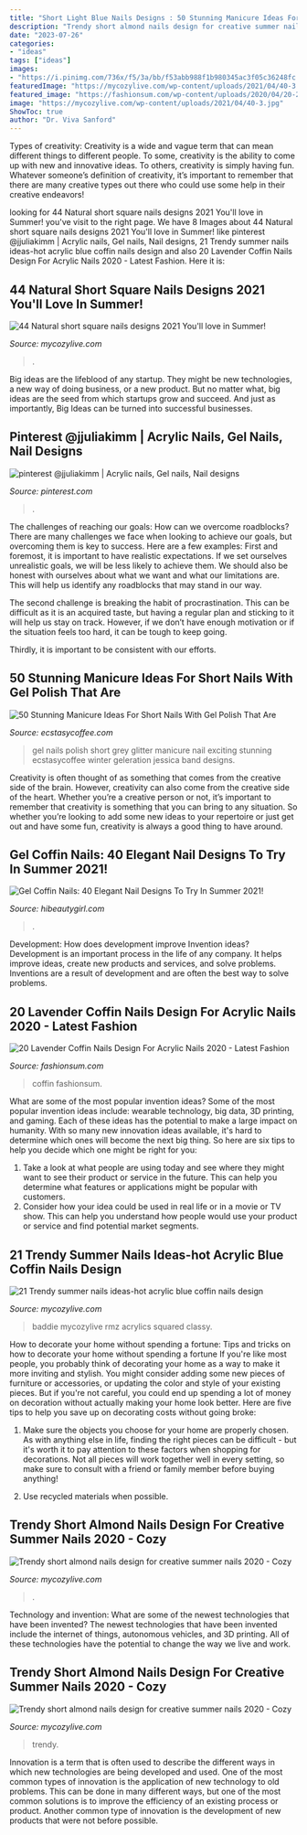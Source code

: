```yaml
---
title: "Short Light Blue Nails Designs : 50 Stunning Manicure Ideas For Short Nails With Gel Polish That Are"
description: "Trendy short almond nails design for creative summer nails 2020"
date: "2023-07-26"
categories:
- "ideas"
tags: ["ideas"]
images:
- "https://i.pinimg.com/736x/f5/3a/bb/f53abb988f1b980345ac3f05c36248fc.jpg"
featuredImage: "https://mycozylive.com/wp-content/uploads/2021/04/40-3.jpg"
featured_image: "https://fashionsum.com/wp-content/uploads/2020/04/20-2.jpg"
image: "https://mycozylive.com/wp-content/uploads/2021/04/40-3.jpg"
ShowToc: true
author: "Dr. Viva Sanford"
---
```



Types of creativity:
Creativity is a wide and vague term that can mean different things to different people. To some, creativity is the ability to come up with new and innovative ideas. To others, creativity is simply having fun. Whatever someone’s definition of creativity, it’s important to remember that there are many creative types out there who could use some help in their creative endeavors!

	

		
looking for 44 Natural short square nails designs 2021 You&#039;ll love in Summer! you've visit to the right page. We have 8 Images about 44 Natural short square nails designs 2021 You&#039;ll love in Summer! like pinterest @jjuliakimm | Acrylic nails, Gel nails, Nail designs, 21 Trendy summer nails ideas-hot acrylic blue coffin nails design and also 20 Lavender Coffin Nails Design For Acrylic Nails 2020 - Latest Fashion. Here it is:
		
    
## 44 Natural Short Square Nails Designs 2021 You&#039;ll Love In Summer!

<img loading=lazy src="https://mycozylive.com/wp-content/uploads/2021/04/40-3.jpg" onerror="this.onerror=null;this.src='https://tse3.mm.bing.net/th?id=OIP.GHz8eXAZAMEDdPgm0bRESAHaLH&amp;pid=15.1';" alt="44 Natural short square nails designs 2021 You&#039;ll love in Summer!">

_Source: mycozylive.com_

>. 

	

Big ideas are the lifeblood of any startup. They might be new technologies, a new way of doing business, or a new product. But no matter what, big ideas are the seed from which startups grow and succeed. And just as importantly, Big Ideas can be turned into successful businesses.

    
## Pinterest @jjuliakimm | Acrylic Nails, Gel Nails, Nail Designs

<img loading=lazy src="https://i.pinimg.com/736x/f5/3a/bb/f53abb988f1b980345ac3f05c36248fc.jpg" onerror="this.onerror=null;this.src='https://tse4.mm.bing.net/th?id=OIP.wtOpCxVMBJFF2RaTeR1OLQHaNa&amp;pid=15.1';" alt="pinterest @jjuliakimm | Acrylic nails, Gel nails, Nail designs">

_Source: pinterest.com_

>. 

	

The challenges of reaching our goals: How can we overcome roadblocks?
There are many challenges we face when looking to achieve our goals, but overcoming them is key to success. Here are a few examples:
First and foremost, it is important to have realistic expectations. If we set ourselves unrealistic goals, we will be less likely to achieve them. We should also be honest with ourselves about what we want and what our limitations are. This will help us identify any roadblocks that may stand in our way.

The second challenge is breaking the habit of procrastination. This can be difficult as it is an acquired taste, but having a regular plan and sticking to it will help us stay on track. However, if we don’t have enough motivation or if the situation feels too hard, it can be tough to keep going.

Thirdly, it is important to be consistent with our efforts.

    
## 50 Stunning Manicure Ideas For Short Nails With Gel Polish That Are

<img loading=lazy src="https://i2.wp.com/www.ecstasycoffee.com/wp-content/uploads/2016/09/Grey-gel-nails-with-glitter.jpg" onerror="this.onerror=null;this.src='https://tse3.mm.bing.net/th?id=OIP.8PhGcGV6VcbYBr0UDe5oCQHaJ4&amp;pid=15.1';" alt="50 Stunning Manicure Ideas For Short Nails With Gel Polish That Are">

_Source: ecstasycoffee.com_

>gel nails polish short grey glitter manicure nail exciting stunning ecstasycoffee winter geleration jessica band designs. 

	

Creativity is often thought of as something that comes from the creative side of the brain. However, creativity can also come from the creative side of the heart. Whether you’re a creative person or not, it’s important to remember that creativity is something that you can bring to any situation. So whether you’re looking to add some new ideas to your repertoire or just get out and have some fun, creativity is always a good thing to have around.

    
## Gel Coffin Nails: 40 Elegant Nail Designs To Try In Summer 2021!

<img loading=lazy src="https://hibeautygirl.com/wp-content/uploads/2021/05/9-18.jpg" onerror="this.onerror=null;this.src='https://tse3.mm.bing.net/th?id=OIP.Qu9qqP2suqRv7Knc9RwyNQHaLH&amp;pid=15.1';" alt="Gel Coffin Nails: 40 Elegant Nail Designs To Try In Summer 2021!">

_Source: hibeautygirl.com_

>. 

	

Development: How does development improve Invention ideas?
Development is an important process in the life of any company. It helps improve ideas, create new products and services, and solve problems. Inventions are a result of development and are often the best way to solve problems.

    
## 20 Lavender Coffin Nails Design For Acrylic Nails 2020 - Latest Fashion

<img loading=lazy src="https://fashionsum.com/wp-content/uploads/2020/04/20-2.jpg" onerror="this.onerror=null;this.src='https://tse2.mm.bing.net/th?id=OIP.D1lfQkeKdCTXJk4ttg_CWwHaKk&amp;pid=15.1';" alt="20 Lavender Coffin Nails Design For Acrylic Nails 2020 - Latest Fashion">

_Source: fashionsum.com_

>coffin fashionsum. 

	

What are some of the most popular invention ideas?
Some of the most popular invention ideas include: wearable technology, big data, 3D printing, and gaming. Each of these ideas has the potential to make a large impact on humanity. With so many new innovation ideas available, it's hard to determine which ones will become the next big thing. So here are six tips to help you decide which one might be right for you: 
1) Take a look at what people are using today and see where they might want to see their product or service in the future. This can help you determine what features or applications might be popular with customers. 
2) Consider how your idea could be used in real life or in a movie or TV show. This can help you understand how people would use your product or service and find potential market segments.

    
## 21 Trendy Summer Nails Ideas-hot Acrylic Blue Coffin Nails Design

<img loading=lazy src="https://mycozylive.com/wp-content/uploads/2020/07/12-1.png" onerror="this.onerror=null;this.src='https://tse1.mm.bing.net/th?id=OIP.llHiQ18zNo7uSK57UTJZEgHaIl&amp;pid=15.1';" alt="21 Trendy summer nails ideas-hot acrylic blue coffin nails design">

_Source: mycozylive.com_

>baddie mycozylive rmz acrylics squared classy. 

	

How to decorate your home without spending a fortune: Tips and tricks on how to decorate your home without spending a fortune
If you're like most people, you probably think of decorating your home as a way to make it more inviting and stylish. You might consider adding some new pieces of furniture or accessories, or updating the color and style of your existing pieces. But if you're not careful, you could end up spending a lot of money on decoration without actually making your home look better. Here are five tips to help you save up on decorating costs without going broke: 
1. Make sure the objects you choose for your home are properly chosen. As with anything else in life, finding the right pieces can be difficult - but it's worth it to pay attention to these factors when shopping for decorations. Not all pieces will work together well in every setting, so make sure to consult with a friend or family member before buying anything! 

2. Use recycled materials when possible.

    
## Trendy Short Almond Nails Design For Creative Summer Nails 2020 - Cozy

<img loading=lazy src="https://mycozylive.com/wp-content/uploads/2020/07/25-1.png" onerror="this.onerror=null;this.src='https://tse3.mm.bing.net/th?id=OIP.j_hu4KnVtcEdzw2PrcS_cgHaKw&amp;pid=15.1';" alt="Trendy short almond nails design for creative summer nails 2020 - Cozy">

_Source: mycozylive.com_

>. 

	

Technology and invention: What are some of the newest technologies that have been invented?
The newest technologies that have been invented include the internet of things, autonomous vehicles, and 3D printing. All of these technologies have the potential to change the way we live and work.

    
## Trendy Short Almond Nails Design For Creative Summer Nails 2020 - Cozy

<img loading=lazy src="https://mycozylive.com/wp-content/uploads/2020/07/28-1.png" onerror="this.onerror=null;this.src='https://tse1.mm.bing.net/th?id=OIP.p2PVgMJLgPUMPVtGezZougHaJF&amp;pid=15.1';" alt="Trendy short almond nails design for creative summer nails 2020 - Cozy">

_Source: mycozylive.com_

>trendy. 

	

Innovation is a term that is often used to describe the different ways in which new technologies are being developed and used. One of the most common types of innovation is the application of new technology to old problems. This can be done in many different ways, but one of the most common solutions is to improve the efficiency of an existing process or product. Another common type of innovation is the development of new products that were not before possible.


